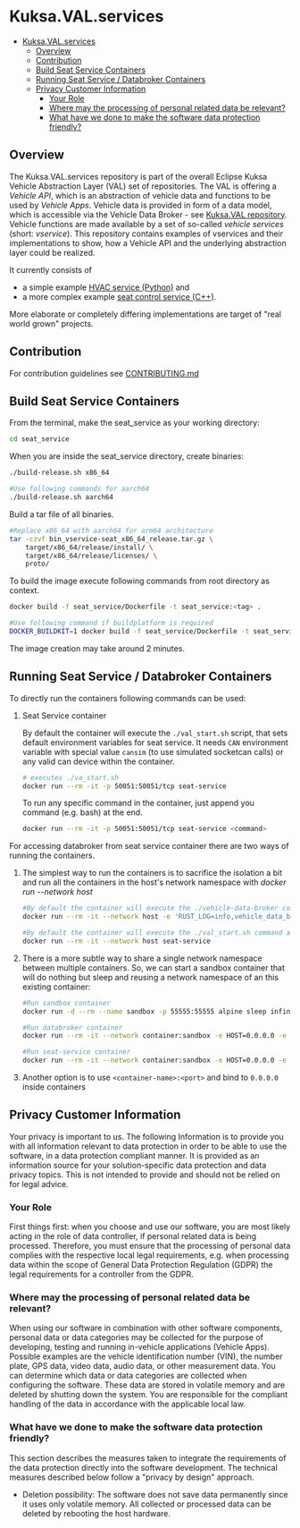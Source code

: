 # Kuksa.VAL.services

- [Kuksa.VAL.services](#kuksavalservices)
  - [Overview](#overview)
  - [Contribution](#contribution)
  - [Build Seat Service Containers](#build-seat-service-containers)
  - [Running Seat Service / Databroker Containers](#running-seat-service--databroker-containers)
  - [Privacy Customer Information](#privacy-customer-information)
    - [Your Role](#your-role)
    - [Where may the processing of personal related data be relevant?](#where-may-the-processing-of-personal-related-data-be-relevant)
    - [What have we done to make the software data protection friendly?](#what-have-we-done-to-make-the-software-data-protection-friendly)

## Overview

The Kuksa.VAL.services repository is part of the overall Eclipse Kuksa Vehicle Abstraction Layer (VAL) set of repositories. The VAL is offering a *Vehicle API*, which is an abstraction of vehicle data and functions to be used by *Vehicle Apps*. Vehicle data is provided in form of a data model, which is accessible via the Vehicle Data Broker - see [Kuksa.VAL repository](https://github.com/eclipse/kuksa.val). Vehicle functions are made available by a set of so-called *vehicle services* (short: *vservice*). This repository contains examples of vservices and their implementations to show, how a Vehicle API and the underlying abstraction layer could be realized.

It currently consists of
* a simple example [HVAC service (Python)](./hvac_service) and
* a more complex example [seat control service (C++)](./seat_service).
  
More elaborate or completely differing implementations are target of "real world grown" projects.


## Contribution

For contribution guidelines see [CONTRIBUTING.md](CONTRIBUTING.md)


## Build Seat Service Containers

From the terminal, make the seat_service as your working directory:

``` bash
cd seat_service
```

When you are inside the seat_service directory, create binaries:

``` bash
./build-release.sh x86_64

#Use following commands for aarch64
./build-release.sh aarch64
```
Build a tar file of all binaries.
``` bash
#Replace x86_64 with aarch64 for arm64 architecture
tar -czvf bin_vservice-seat_x86_64_release.tar.gz \
    target/x86_64/release/install/ \
    target/x86_64/release/licenses/ \
    proto/
```
To build the image execute following commands from root directory as context.
``` bash
docker build -f seat_service/Dockerfile -t seat_service:<tag> .

#Use following command if buildplatform is required
DOCKER_BUILDKIT=1 docker build -f seat_service/Dockerfile -t seat_service:<tag> .
```
The image creation may take around 2 minutes.

## Running Seat Service / Databroker Containers

To directly run the containers following commands can be used:

1. Seat Service container

   By default the container will execute the `./val_start.sh` script, that sets default environment variables for seat service.
   It needs `CAN` environment variable with special value `cansim` (to use simulated socketcan calls) or any valid can device within the container.

    ``` bash
    # executes ./va_start.sh
    docker run --rm -it -p 50051:50051/tcp seat-service
    ```

    To run any specific command in the container, just append you command (e.g. bash) at the end.

    ``` bash
    docker run --rm -it -p 50051:50051/tcp seat-service <command>
    ```


For accessing databroker from seat service container there are two ways of running the containers.

1. The simplest way to run the containers is to sacrifice the isolation a bit and run all the containers in the host's network namespace with <i>docker run --network host</i>

    ``` bash
    #By default the container will execute the ./vehicle-data-broker command as entrypoint.
    docker run --rm -it --network host -e 'RUST_LOG=info,vehicle_data_broker=debug' databroker
    ```

    ``` bash
    #By default the container will execute the ./val_start.sh command as entrypoint
    docker run --rm -it --network host seat-service
    ```

1. There is a more subtle way to share a single network namespace between multiple containers.
   So, we can start a sandbox container that will do nothing but sleep and reusing a network namespace of an this existing container:

    ``` bash
    #Run sandbox container
    docker run -d --rm --name sandbox -p 55555:55555 alpine sleep infinity
    ```

    ``` bash
    #Run databroker container
    docker run --rm -it --network container:sandbox -e HOST=0.0.0.0 -e PORT=55555 databroker
    ```

    ``` bash
    #Run seat-service container
    docker run --rm -it --network container:sandbox -e HOST=0.0.0.0 -e PORT=55555 -e PORT=50051  seat-service
    ```

1. Another option is to use `<container-name>:<port>` and bind to `0.0.0.0` inside containers


## Privacy Customer Information

Your privacy is important to us.
The following Information is to provide you with all information relevant to data protection in order to be able to use the software, in a data protection compliant manner.
It is provided as an information source for your solution-specific data protection and data privacy topics.
This is not intended to provide and should not be relied on for legal advice.

### Your Role

First things first: when you choose and use our software, you are most likely acting in the role of data controller, if personal related data is being processed.
Therefore, you must ensure that the processing of personal data complies with the respective local legal requirements,
e.g. when processing data within the scope of General Data Protection Regulation (GDPR) the legal requirements for a controller from the GDPR.

### Where may the processing of personal related data be relevant?

When using our software in combination with other software components, personal data or data categories may be collected for the purpose of developing, testing and running in-vehicle applications (Vehicle Apps).
Possible examples are the vehicle identification number (VIN), the number plate, GPS data, video data, audio data, or other measurement data.
You can determine which data or data categories are collected when configuring the software.
These data are stored in volatile memory and are deleted by shutting down the system.
You are responsible for the compliant handling of the data in accordance with the applicable local law.

### What have we done to make the software data protection friendly?

This section describes the measures taken to integrate the requirements of the data protection directly into the software development.
The technical measures described below follow a "privacy by design" approach.

- Deletion possibility: The software does not save data permanently since it uses only volatile memory. All collected or processed data can be deleted by rebooting the host hardware.
